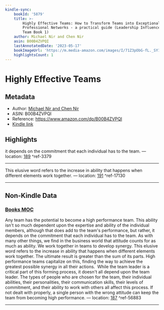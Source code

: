 ```yaml
---
kindle-sync:
    bookId: '5879'
    title: >-
        Highly Effective Teams: How to Transform Teams into Exceptionally Cohesive
        Professional Networks - a practical guide (Leadership Influence Project and
        Team Book 1)
    author: Michael Nir and Chen Nir
    asin: B00B4ZVPQI
    lastAnnotatedDate: '2023-05-17'
    bookImageUrl: 'https://m.media-amazon.com/images/I/71Z3pObG-fL._SY160.jpg'
    highlightsCount: 1
---
```


# Highly Effective Teams

## Metadata

-   Author: [Michael Nir and Chen Nir](https://www.amazon.comundefined)
-   ASIN: B00B4ZVPQI
-   Reference: https://www.amazon.com/dp/B00B4ZVPQI
-   [Kindle link](kindle://book?action=open&asin=B00B4ZVPQI)

## Highlights

it depends on the commitment that each individual has to the team. — location: [189](kindle://book?action=open&asin=B00B4ZVPQI&location=189) ^ref-3379

---

This elusive word refers to the increase in ability that happens when different elements work together. — location: [191](kindle://book?action=open&asin=B00B4ZVPQI&location=191) ^ref-17130

---

## Non-Kindle Data

### [Books MOC](Books%20MOC.md)

Any team has the potential to become a high performance team. This ability isn't so much dependent upon the expertise and ability of the individual members, although that does add to the team's performance, but rather, it depends on the commitment that each individual has to the team. As with many other things, we find in the business world that attitude counts for as much as ability. We work together in teams to develop synergy. This elusive word refers to the increase in ability that happens when different elements work together. The ultimate result is greater than the sum of its parts. High performance teams capitalize on this, finding the way to achieve the greatest possible synergy in all their actions.  While the team leader is a critical part of this forming process, it doesn't all depend upon the team leader. The types of people who are chosen for the team, their individual abilities, their personalities, their communication skills, their levels of commitment, and their ability to work with others all affect this process. If not dealt with properly, a single person with the wrong attitude can keep the team from becoming high performance. — location: [187](kindle://book?action=open&asin=B00B4ZVPQI&location=187) ^ref-56883

---
